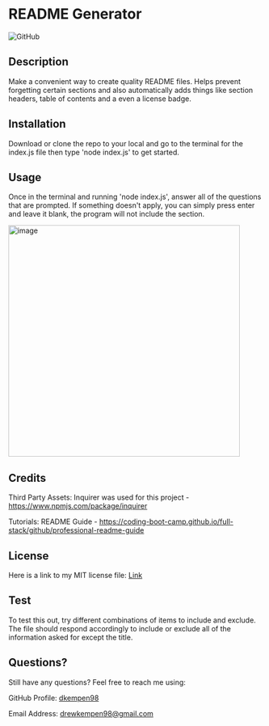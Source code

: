 # README Generator

![GitHub](https://img.shields.io/github/license/dkempen98/README-generator?style=flat-square)


  
## Description
    
Make a convenient way to create quality README files. Helps prevent forgetting certain sections and also automatically adds things like section headers, table of contents and a even a license badge.
    
## Installation
    
Download or clone the repo to your local and go to the terminal for the index.js file then type 'node index.js' to get started.
    
## Usage
    
Once in the terminal and running 'node index.js', answer all of the questions that are prompted. If something doesn't apply, you can simply press enter and leave it blank, the program will not include the section.

<img width="458" alt="image" src="https://user-images.githubusercontent.com/25507661/171545373-78431812-b3ab-407e-870b-2407bed86e41.png">

    
## Credits

Third Party Assets: Inquirer was used for this project - https://www.npmjs.com/package/inquirer

Tutorials: README Guide - https://coding-boot-camp.github.io/full-stack/github/professional-readme-guide

## License

Here is a link to my MIT license file: [Link](./license)

## Test

To test this out, try different combinations of items to include and exclude. The file should respond accordingly to include or exclude all of the information asked for except the title.

## Questions?

Still have any questions? Feel free to reach me using:

GitHub Profile: [dkempen98](github.com/dkempen98)

Email Address: drewkempen98@gmail.com

